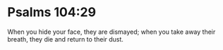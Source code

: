# Psalms 104:29

When you hide your face, they are dismayed; when you take away their breath, they die and return to their dust.
